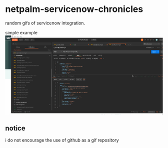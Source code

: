 # netpalm-servicenow-chronicles
random gifs of servicenow integration.

simple example
![netpalm bdi](/netpalm_servicenow_self_service.gif)

## notice
i do not encourage the use of github as a gif repository
